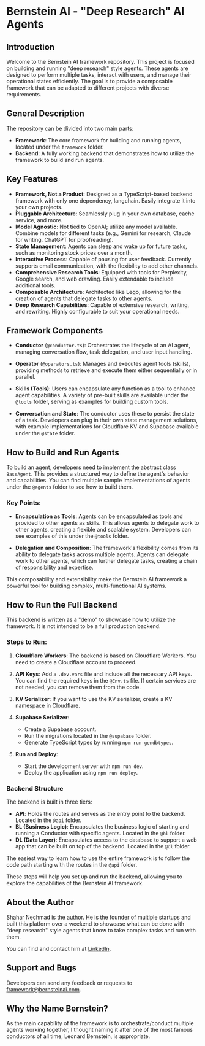 # Bernstein AI - "Deep Research" AI Agents

## Introduction

Welcome to the Bernstein AI framework repository. This project is focused on building and running "deep research" style agents. These agents are designed to perform multiple tasks, interact with users, and manage their operational states efficiently. The goal is to provide a composable framework that can be adapted to different projects with diverse requirements.

## General Description

The repository can be divided into two main parts:

- **Framework**: The core framework for building and running agents, located under the `framework` folder.
- **Backend**: A fully working backend that demonstrates how to utilize the framework to build and run agents.

## Key Features

- **Framework, Not a Product**: Designed as a TypeScript-based backend framework with only one dependency, langchain. Easily integrate it into your own projects.
- **Pluggable Architecture**: Seamlessly plug in your own database, cache service, and more.
- **Model Agnostic**: Not tied to OpenAI; utilize any model available. Combine models for different tasks (e.g., Gemini for research, Claude for writing, ChatGPT for proofreading).
- **State Management**: Agents can sleep and wake up for future tasks, such as monitoring stock prices over a month.
- **Interactive Process**: Capable of pausing for user feedback. Currently supports email communication, with the flexibility to add other channels.
- **Comprehensive Research Tools**: Equipped with tools for Perplexity, Google search, and web crawling. Easily extendable to include additional tools.
- **Composable Architecture**: Architected like Lego, allowing for the creation of agents that delegate tasks to other agents.
- **Deep Research Capabilities**: Capable of extensive research, writing, and rewriting. Highly configurable to suit your operational needs.

## Framework Components

- **Conductor** (`@conductor.ts`): Orchestrates the lifecycle of an AI agent, managing conversation flow, task delegation, and user input handling.

- **Operator** (`@operators.ts`): Manages and executes agent tools (skills), providing methods to retrieve and execute them either sequentially or in parallel.

- **Skills (Tools)**: Users can encapsulate any function as a tool to enhance agent capabilities. A variety of pre-built skills are available under the `@tools` folder, serving as examples for building custom tools.

- **Conversation and State**: The conductor uses these to persist the state of a task. Developers can plug in their own state management solutions, with example implementations for Cloudflare KV and Supabase available under the `@state` folder.

## How to Build and Run Agents

To build an agent, developers need to implement the abstract class `BaseAgent`. This provides a structured way to define the agent's behavior and capabilities. You can find multiple sample implementations of agents under the `@agents` folder to see how to build them.

### Key Points:

- **Encapsulation as Tools**: Agents can be encapsulated as tools and provided to other agents as skills. This allows agents to delegate work to other agents, creating a flexible and scalable system. Developers can see examples of this under the `@tools` folder.

- **Delegation and Composition**: The framework's flexibility comes from its ability to delegate tasks across multiple agents. Agents can delegate work to other agents, which can further delegate tasks, creating a chain of responsibility and expertise.

This composability and extensibility make the Bernstein AI framework a powerful tool for building complex, multi-functional AI systems.

## How to Run the Full Backend

This backend is written as a "demo" to showcase how to utilize the framework. It is not intended to be a full production backend.

### Steps to Run:

1. **Cloudflare Workers**: The backend is based on Cloudflare Workers. You need to create a Cloudflare account to proceed.

2. **API Keys**: Add a `.dev.vars` file and include all the necessary API keys. You can find the required keys in the `@Env.ts` file. If certain services are not needed, you can remove them from the code.

3. **KV Serializer**: If you want to use the KV serializer, create a KV namespace in Cloudflare.

4. **Supabase Serializer**:

   - Create a Supabase account.
   - Run the migrations located in the `@supabase` folder.
   - Generate TypeScript types by running `npm run gendbtypes`.

5. **Run and Deploy**:
   - Start the development server with `npm run dev`.
   - Deploy the application using `npm run deploy`.

### Backend Structure

The backend is built in three tiers:

- **API**: Holds the routes and serves as the entry point to the backend. Located in the `@api` folder.
- **BL (Business Logic)**: Encapsulates the business logic of starting and running a Conductor with specific agents. Located in the `@bl` folder.
- **DL (Data Layer)**: Encapsulates access to the database to support a web app that can be built on top of the backend. Located in the `@dl` folder.

The easiest way to learn how to use the entire framework is to follow the code path starting with the routes in the `@api` folder.

These steps will help you set up and run the backend, allowing you to explore the capabilities of the Bernstein AI framework.

## About the Author

Shahar Nechmad is the author. He is the founder of multiple startups and built this platform over a weekend to showcase what can be done with "deep research" style agents that know to take complex tasks and run with them.

You can find and contact him at [LinkedIn](https://linkedin.com/in/nechmad).

## Support and Bugs

Developers can send any feedback or requests to framework@bernsteinai.com.

## Why the Name Bernstein?

As the main capability of the framework is to orchestrate/conduct multiple agents working together, I thought naming it after one of the most famous conductors of all time, Leonard Bernstein, is appropriate.
